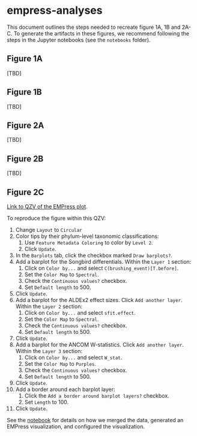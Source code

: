 # empress-analyses

This document outlines the steps needed to recreate figure 1A, 1B and 2A-C. To
generate the artifacts in these figures, we recommend following the steps in
the Jupyter notebooks (see the `notebooks` folder).

## Figure 1A

[TBD]

## Figure 1B

[TBD]

## Figure 2A

[TBD]


## Figure 2B

[TBD]


## Figure 2C

[Link to QZV of the EMPress plot](https://view.qiime2.org/visualization/?src=https://raw.githubusercontent.com/knightlab-analyses/empress-analyses/master/notebooks/fig2c/output/tree-viz.qzv).

To reproduce the figure within this QZV:

1. Change `Layout` to `Circular`
2. Color tips by their phylum-level taxonomic classifications:
    1. Use `Feature Metadata Coloring` to color by `Level 2`.
    2. Click `Update`.
3. In the `Barplots` tab, click the checkbox marked `Draw barplots?`.
4. Add a barplot for the Songbird differentials. Within the `Layer 1` section:
    1. Click on `Color by...` and select `C(brushing_event)[T.before]`.
    2. Set the `Color Map` to `Spectral`.
    3. Check the `Continuous values?` checkbox.
    4. Set `Default length` to 500.
5. Click `Update`.
6. Add a barplot for the ALDEx2 effect sizes. Click `Add another layer`. Within
   the `Layer 2` section:
    1. Click on `Color by...` and select `sfit.effect`.
    2. Set the `Color Map` to `Spectral`.
    3. Check the `Continuous values?` checkbox.
    4. Set `Default length` to 500.
7. Click `Update`.
8. Add a barplot for the ANCOM W-statistics. Click `Add another layer`. Within
   the `Layer 3` section:
    1. Click on `Color by...` and select `W_stat`.
    2. Set the `Color Map` to `Purples`.
    3. Check the `Continuous values?` checkbox.
    4. Set `Default length` to 500.
9. Click `Update`.
10. Add a border around each barplot layer:
    1. Click the `Add a border around barplot layers?` checkbox.
    2. Set `Length` to 100.
11. Click `Update`.

See the [notebook](https://nbviewer.jupyter.org/github/knightlab-analyses/empress-analyses/blob/master/notebooks/fig2c.ipynb) for details on how we merged the data, generated an EMPress visualization, and configured the visualization.
